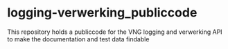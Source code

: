 # logging-verwerking_publiccode
This repository holds a publiccode for the VNG logging and verwerking API to make the documentation and test data findable
